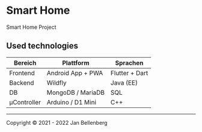 # Smart Home
Smart Home Project

## Used technologies

| Bereich     | Plattform         | Sprachen       |
| ----------- | ----------------- | -------------- |
| Frontend    | Android App + PWA | Flutter + Dart |
| Backend     | Wildfly           | Java (EE)      |
| DB          | MongoDB / MariaDB | SQL            |
| µController | Arduino / D1 Mini | C++            |

**********************************

Copyright © 2021 - 2022 Jan Bellenberg
